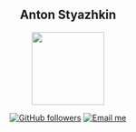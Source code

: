 <div align="center">
<h2>Anton Styazhkin</h2>

<img src="https://media.tenor.com/nLtEykiFQ34AAAAj/kiryuureno-gatinho.gif" width="128">

[![GitHub followers](https://img.shields.io/github/followers/desulaidovich?style=flat-square&labelColor=%20)](https://github.com/desulaidovich)
[![Email me](https://img.shields.io/static/v1.svg?style=flat-square&label=Email%20me&labelColor=blueviolet&message=✉️)](mailto:desulaidovich@icloud.com)

</div>
